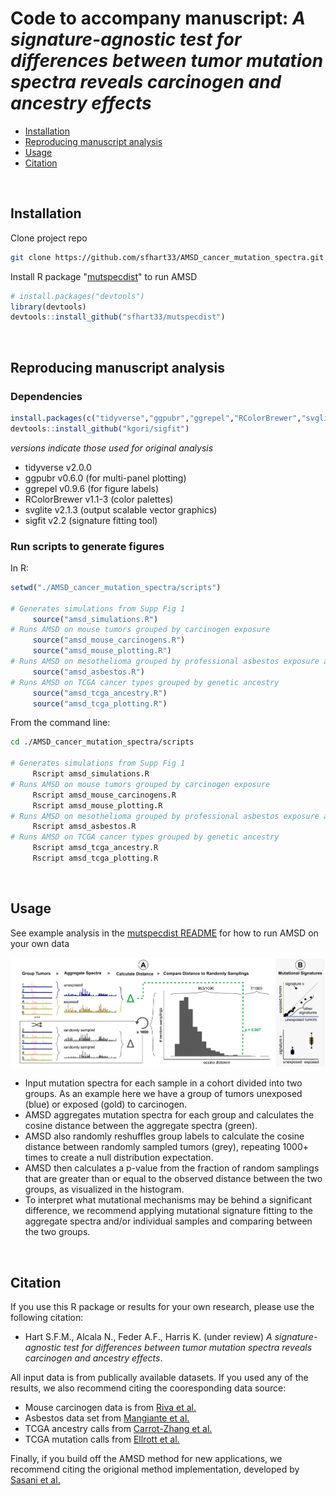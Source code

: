 # Code to accompany manuscript: *A signature-agnostic test for differences between tumor mutation spectra reveals carcinogen and ancestry effects*

- [Installation](#installation)
- [Reproducing manuscript analysis](#reproducing-manuscript-analysis)
- [Usage](#usage)
- [Citation](#citation)

<br/>

## Installation

Clone project repo

```sh
git clone https://github.com/sfhart33/AMSD_cancer_mutation_spectra.git
```

Install R package "[mutspecdist](https://github.com/sfhart33/mutspecdist)" to run AMSD

```r
# install.packages("devtools")
library(devtools)
devtools::install_github("sfhart33/mutspecdist")
```

<br/>

## Reproducing manuscript analysis

### Dependencies

```r
install.packages(c("tidyverse","ggpubr","ggrepel","RColorBrewer","svglite"))
devtools::install_github("kgori/sigfit")
```

*versions indicate those used for original analysis*
- tidyverse     v2.0.0
- ggpubr        v0.6.0   (for multi-panel plotting)
- ggrepel       v0.9.6   (for figure labels)
- RColorBrewer  v1.1-3   (color palettes)
- svglite       v2.1.3   (output scalable vector graphics)
- sigfit        v2.2     (signature fitting tool)

### Run scripts to generate figures

In R:
```r
setwd("./AMSD_cancer_mutation_spectra/scripts")

# Generates simulations from Supp Fig 1
     source("amsd_simulations.R")   
# Runs AMSD on mouse tumors grouped by carcinogen exposure
     source("amsd_mouse_carcinogens.R")   
     source("amsd_mouse_plotting.R")
# Runs AMSD on mesothelioma grouped by professional asbestos exposure and plots results
     source("amsd_asbestos.R")  
# Runs AMSD on TCGA cancer types grouped by genetic ancestry
     source("amsd_tcga_ancestry.R")        
     source("amsd_tcga_plotting.R")
```

From the command line:
```sh
cd ./AMSD_cancer_mutation_spectra/scripts

# Generates simulations from Supp Fig 1
     Rscript amsd_simulations.R
# Runs AMSD on mouse tumors grouped by carcinogen exposure
     Rscript amsd_mouse_carcinogens.R   
     Rscript amsd_mouse_plotting.R
# Runs AMSD on mesothelioma grouped by professional asbestos exposure and plots results
     Rscript amsd_asbestos.R
# Runs AMSD on TCGA cancer types grouped by genetic ancestry
     Rscript amsd_tcga_ancestry.R      
     Rscript amsd_tcga_plotting.R
```


<br/>

## Usage

See example analysis in the [mutspecdist README](https://github.com/sfhart33/mutspecdist) for how to run AMSD on your own data

![AMSD method](outputs/figures_versions/Figure1_2025-04-29.png)

- Input mutation spectra for each sample in a cohort divided into two groups. As an example here we have a group of tumors unexposed (blue) or exposed (gold) to carcinogen.
- AMSD aggregates mutation spectra for each group and calculates the cosine distance between the aggregate spectra (green).
- AMSD also randomly reshuffles group labels to calculate the cosine distance between randomly sampled tumors (grey), repeating 1000+ times to create a null distribution expectation.
- AMSD then calculates a p-value from the fraction of random samplings that are greater than or equal to the observed distance between the two groups, as visualized in the histogram.
- To interpret what mutational mechanisms may be behind a significant difference, we recommend applying mutational signature fitting to the aggregate spectra and/or individual samples and comparing between the two groups.

<br/>

## Citation

If you use this R package or results for your own research, please use the following citation:

- Hart S.F.M., Alcala N., Feder A.F., Harris K. (under review) *A signature-agnostic test for differences between tumor mutation spectra reveals carcinogen and ancestry effects*.

All input data is from publically available datasets. If you used any of the results, we also recommend citing the cooresponding data source:

- Mouse carcinogen data is from [Riva et al.](https://www.nature.com/articles/s41588-020-0692-4)
- Asbestos data set from [Mangiante et al.](https://www.nature.com/articles/s41588-023-01321-1)
- TCGA ancestry calls from [Carrot-Zhang et al.](https://www.sciencedirect.com/science/article/pii/S1535610820302117?via%3Dihub)
- TCGA mutation calls from [Ellrott et al.](https://www.sciencedirect.com/science/article/pii/S2405471218300966?via%3Dihub)

Finally, if you build off the AMSD method for new applications, we recommend citing the origional method implementation, developed by [Sasani et al.](https://elifesciences.org/articles/89096)

